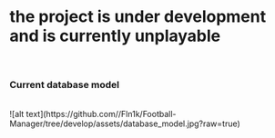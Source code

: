 <h1><b>
the project is under development and is currently unplayable
</b></h1><br>
<h3><b>Current database mode</b>l</h3><br>
![alt text](https://github.com//Fln1k/Football-Manager/tree/develop/assets/database_model.jpg?raw=true)